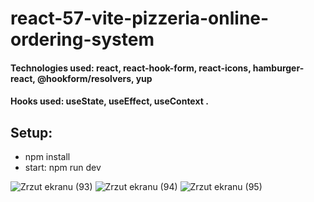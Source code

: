 # react-57-vite-pizzeria-online-ordering-system
#### Technologies used: react, react-hook-form, react-icons, hamburger-react, @hookform/resolvers, yup
#### Hooks used: useState, useEffect, useContext .
## Setup:
* npm install
* start: npm run dev

![Zrzut ekranu (93)](https://user-images.githubusercontent.com/61388692/218564838-698826a3-5a9c-45fe-9b8d-5746c4c0c8ed.jpg)
![Zrzut ekranu (94)](https://user-images.githubusercontent.com/61388692/218565532-5b3f6601-d648-4906-b865-6641f308b4ea.jpg)
![Zrzut ekranu (95)](https://user-images.githubusercontent.com/61388692/218565922-5444ddf4-5718-49b7-b83d-6b2d08903bdf.jpg)
